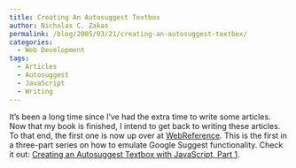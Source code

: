 ```yaml
---
title: Creating An Autosuggest Textbox
author: Nicholas C. Zakas
permalink: /blog/2005/03/21/creating-an-autosuggest-textbox/
categories:
  - Web Development
tags:
  - Articles
  - Autosuggest
  - JavaScript
  - Writing
---
```

It&#8217;s been a long time since I&#8217;ve had the extra time to write some articles. Now that my book is finished, I intend to get back to writing these articles. To that end, the first one is now up over at <a title="WebReference" rel="external" href="http://www.webreference.com">WebReference</a>. This is the first in a three-part series on how to emulate Google Suggest functionality. Check it out: <a title="Creating an Autosuggest Textbox with JavaScript, Part 1" rel="external" href="http://webreference.com/r/pg/javascript/ncz/">Creating an Autosuggest Textbox with JavaScript, Part 1</a>.
